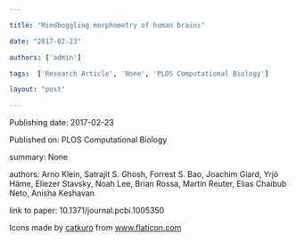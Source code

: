 ---
title: "Mindboggling morphometry of human brains"
date: "2017-02-23"
authors: ['admin']
tags:  ['Research Article', 'None', 'PLOS Computational Biology']
layout: "post"
---
Publishing date: 2017-02-23

Published on: PLOS Computational Biology

summary: None

authors: Arno Klein, Satrajit S. Ghosh, Forrest S. Bao, Joachim Giard, Yrjö Häme, Eliezer Stavsky, Noah Lee, Brian Rossa, Martin Reuter, Elias Chaibub Neto, Anisha Keshavan

link to paper: 10.1371/journal.pcbi.1005350

Icons made by <a href="https://www.flaticon.com/free-icon/bookshelves_3576884" title="catkuro">catkuro</a> from <a href="https://www.flaticon.com/" title="Flaticon"> www.flaticon.com</a>